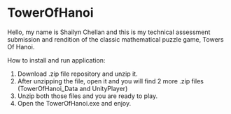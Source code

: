 # TowerOfHanoi

Hello, my name is Shailyn Chellan and this is my technical assessment submission and rendition of the classic mathematical puzzle game, Towers Of Hanoi.

How to install and run application:
1. Download .zip file repository and unzip it.
2. After unzipping the file, open it and you will find 2 more .zip files (TowerOfHanoi_Data and UnityPlayer)
3. Unzip both those files and you are ready to play.
4. Open the TowerOfHanoi.exe and enjoy. 
